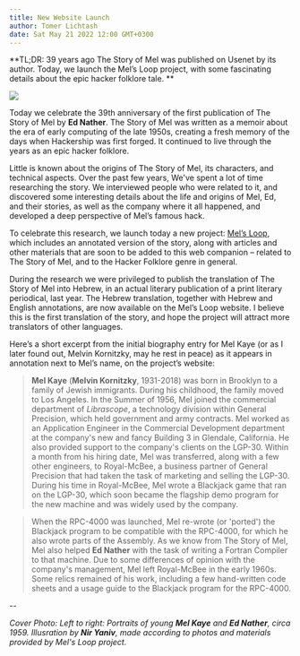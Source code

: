 ```yaml
---
title: New Website Launch
author: Tomer Lichtash
date: Sat May 21 2022 12:00 GMT+0300
---
```


**TL;DR: 39 years ago The Story of Mel was published on Usenet by its author. Today, we launch the Mel’s Loop project, with some fascinating details about the epic hacker folklore tale.
**

![](https://res.cloudinary.com/dcajl1s6a/image/upload/c_scale,w_1261/v1653074952/mels-loop/mel-and-ed-ny-2022_metuas.png)

Today we celebrate the 39th anniversary of the first publication of The Story of Mel by **Ed Nather**. The Story of Mel was written as a memoir about the era of early computing of the late 1950s, creating a fresh memory of the days when Hackership was first forged. It continued to live through the years as an epic hacker folklore.

Little is known about the origins of The Story of Mel, its characters, and technical aspects. Over the past few years, We've spent a lot of time researching the story. We interviewed people who were related to it, and discovered some interesting details about the life and origins of Mel, Ed, and their stories, as well as the company where it all happened, and developed a deep perspective of Mel’s famous hack.

To celebrate this research, we launch today a new project: [Mel’s Loop](https://melsloop.com), which includes an annotated version of the story, along with articles and other materials that are soon to be added to this web companion – related to The Story of Mel, and to the Hacker Folklore genre in general.

During the research we were privileged to publish the translation of The Story of Mel into Hebrew, in an actual literary publication of a print literary periodical, last year. The Hebrew translation, together with Hebrew and English annotations, are now available on the Mel’s Loop website. I believe this is the first translation of the story, and hope the project will attract more translators of other languages.

Here’s a short excerpt from the initial biography entry for Mel Kaye (or as I later found out, Melvin Kornitzky, may he rest in peace) as it appears in annotation next to Mel’s name, on the project’s website:

> **Mel Kaye** (**Melvin Kornitzky**, 1931-2018) was born in Brooklyn to a family of Jewish immigrants. During his childhood, the family moved to Los Angeles. In the Summer of 1956, Mel joined the commercial department of _Librascope_, a technology division within General Precision, which held government and army contracts. Mel worked as an Application Engineer in the Commercial Development department at the company's new and fancy Building 3 in Glendale, California. He also provided support to the company's clients on the LGP-30. Within a month from his hiring date, Mel was transferred, along with a few other engineers, to Royal-McBee, a business partner of General Precision that had taken the task of marketing and selling the LGP-30. During his time in Royal-McBee, Mel wrote a Blackjack game that ran on the LGP-30, which soon became the flagship demo program for the new machine and was widely used by the company.

> When the RPC-4000 was launched, Mel re-wrote (or 'ported') the Blackjack program to be compatible with the RPC-4000, for which he also wrote parts of the Assembly. As we know from The Story of Mel, Mel also helped **Ed Nather** with the task of writing a Fortran Compiler to that machine. Due to some differences of opinion with the company's management, Mel left Royal-McBee in the early 1960s. Some relics remained of his work, including a few hand-written code sheets and a usage guide to the Blackjack program for the RPC-4000.

--

_Cover Photo: Left to right: Portraits of young **Mel Kaye** and **Ed Nather**, circa 1959. Illusration by **Nir Yaniv**, made according to photos and materials provided by Mel's Loop project._
